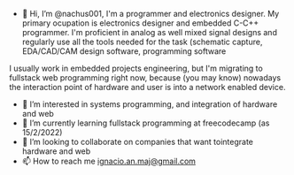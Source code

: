 - 👋 Hi, I’m @nachus001, I'm a programmer and electronics designer.
My primary ocupation is electronics designer and embedded C-C++ programmer. I'm proficient in analog as well mixed signal designs
and regularly use all the tools needed for the task (schematic capture, EDA/CAD/CAM design software, programming software

I usually work in embedded projects engineering, but I'm migrating to fullstack web programming right now, because (you may know)
nowadays the interaction point of hardware and user is into a network enabled device.
        

- 👀 I’m interested in systems programming, and integration of hardware and web
- 🌱 I’m currently learning fullstack programming at freecodecamp (as 15/2/2022)
- 💞️ I’m looking to collaborate on companies that want tointegrate hardware and web
- 📫 How to reach me ignacio.an.maj@gmail.com

<!---
nachus001/nachus001 is a ✨ special ✨ repository because its `README.md` (this file) appears on your GitHub profile.
You can click the Preview link to take a look at your changes.
--->
